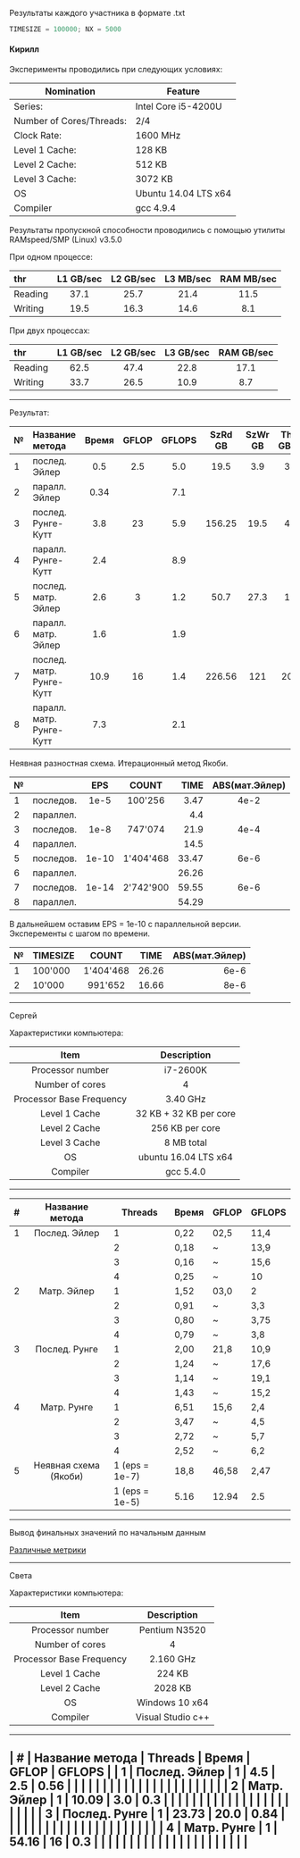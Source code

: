 Результаты каждого участника в формате .txt

```c
TIMESIZE = 100000; NX = 5000
```

#### Кирилл

Эксперименты проводились при следующих условиях: 

Nomination              |Feature
------------------------|------------------------
Series:                 |   Intel Core i5-4200U
Number of Cores/Threads:|    2/4
Clock Rate:             |    1600 MHz
Level 1 Cache:          |    128 KB
Level 2 Cache:          |    512 KB
Level 3 Cache:          |    3072 KB
OS                      | Ubuntu 14.04 LTS x64
Compiler                | gcc 4.9.4

Результаты пропускной способности проводились с помощью утилиты RAMspeed/SMP (Linux) v3.5.0

При одном процессе:

thr             | L1 GB/sec  | L2 GB/sec | L3 MB/sec | RAM MB/sec|
:---------------|:----------:|:---------:|:---------:|:---------:|
Reading         | 37.1       | 25.7      | 21.4      | 11.5      |
Writing         |  19.5      | 16.3      | 14.6      | 8.1       |

При двух процессах:

thr             | L1 GB/sec  | L2 GB/sec | L3 GB/sec | RAM GB/sec |
:---------------|:----------:|:---------:|:---------:|:----------:|
Reading         |  62.5      | 47.4      | 22.8      | 17.1       |
Writing         |  33.7      | 26.5      | 10.9      | 8.7        |

---

Результат:
                   
             
 № |        Название метода         | Время  |GFLOP |GFLOPS|SzRd  GB    |SzWr  GB  | ThrRd GB/sec | ThrWr GB/sec|
---|:-------------------------------|:------:|:----:|:----:|:----------:|:--------:|:------------:|:-----------:|
 1 |        послед. Эйлер           |0.5     | 2.5  |5.0   |19.5        |3.9       |39.0          |7.8          |
 2 |        паралл. Эйлер           |0.34    |      |7.1   |            |          |              |             |
 3 |      послед. Рунге-Кутт        |3.8     | 23   |5.9   |156.25      |19.5      |41.1          |5.13         |
 4 |      паралл. Рунге-Кутт        |2.4     |      |8.9   |            |          |              |             |
 5 |      послед. матр. Эйлер       |2.6     |3     |1.2   |50.7        | 27.3     | 19.5         |10.5         |
 6 |      паралл. матр. Эйлер       |1.6     |      |1.9   |            |          |              |             |
 7 |     послед. матр. Рунге-Кутт   |10.9    |16    |1.4   |226.56      |121       |20.78         |1.9          |
 8 |     паралл. матр. Рунге-Кутт   |7.3     |      |2.1   |            |          |              |             |
 
 
 Неявная разностная схема. Итерационный метод Якоби. 
 
 
  № |               | EPS    | COUNT    | TIME   | ABS(мат.Эйлер)  | 
 ---|:--------------|:------:|:--------:|-------:|:---------------:|
  1 |   последов.   | 1e-5   |100'256   | 3.47   | 4e-2            |
  2 |   параллел.   |        |          | 4.4    |                 |
  3 |   последов.   | 1e-8   |747'074   | 21.9   | 4e-4            |
  4 |   параллел.   |        |          | 14.5   |                 |
  5 |   последов.   | 1e-10  |1'404'468 | 33.47  | 6e-6            |
  6 |   параллел.   |        |          | 26.26  |                 |
  7 |   последов.   | 1e-14  |2'742'900 | 59.55  | 6e-6            |
  8 |   параллел.   |        |          | 54.29  |                 |
  
В дальнейшем оставим EPS = 1e-10 с параллельной версии. Эксперементы с шагом по времени.

  № |    TIMESIZE   | COUNT    | TIME   | ABS(мат.Эйлер)  | 
 ---|:--------------|:--------:|:------:|----------------:|
  1 |   100'000     |1'404'468 | 26.26  | 6e-6            |
  2 |   10'000      |991'652   | 16.66  | 8e-6            |


___

Сергей

Характеристики компьютера:

|           Item           |       Description      |
|:------------------------:|:----------------------:|
|     Processor number     |        i7-2600K        |
|      Number of cores     |            4           |
| Processor Base Frequency |        3.40 GHz        |
|       Level 1 Cache      | 32 KB + 32 KB per core |
|       Level 2 Cache      |     256 KB per core    |
|       Level 3 Cache      |       8 MB total       |
|            OS            |  ubuntu 16.04 LTS x64  |
|         Compiler         |        gcc 5.4.0       |
---
| # |    Название метода    | Threads        | Время | GFLOP | GFLOPS |
|:-:|:---------------------:|----------------|-------|-------|--------|
| 1 |     Послед. Эйлер     | 1              | 0,22  | 02,5  | 11,4   |
|   |                       | 2              | 0,18  | ~     | 13,9   |
|   |                       | 3              | 0,16  | ~     | 15,6   |
|   |                       | 4              | 0,25  | ~     | 10     |
| 2 |      Матр. Эйлер      | 1              | 1,52  | 03,0  | 2      |
|   |                       | 2              | 0,91  | ~     | 3,3    |
|   |                       | 3              | 0,80  | ~     | 3,75   |
|   |                       | 4              | 0,79  | ~     | 3,8    |
| 3 |     Послед. Рунге     | 1              | 2,00  | 21,8  | 10,9   |
|   |                       | 2              | 1,24  | ~     | 17,6   |
|   |                       | 3              | 1,14  | ~     | 19,1   |
|   |                       | 4              | 1,43  | ~     | 15,2   |
| 4 |      Матр. Рунге      | 1              | 6,51  | 15,6  | 2,4    |
|   |                       | 2              | 3,47  | ~     | 4,5    |
|   |                       | 3              | 2,72  | ~     | 5,7    |
|   |                       | 4              | 2,52  | ~     | 6,2    |
| 5 | Неявная схема (Якоби) | 1 (eps = 1e-7) | 18,8  | 46,58 | 2,47   |
|   |                       | 1 (eps = 1e-5) | 5.16  | 12.94 | 2.5    |
---
Вывод финальных значений по начальным данным

[Различные метрики](https://habrahabr.ru/post/101338/)

___

Света

Характеристики компьютера:

|           Item           |       Description      |
|:------------------------:|:----------------------:|
|     Processor number     |     Pentium N3520      |
|      Number of cores     |            4           |
| Processor Base Frequency |        2.160 GHz       |
|       Level 1 Cache      |          224 KB        |
|       Level 2 Cache      |         2028 KB        |
|            OS            |    Windows 10 x64      |
|         Compiler         |    Visual Studio c++   |
---
| # |    Название метода    | Threads       | Время | GFLOP | GFLOPS |
| 1 |     Послед. Эйлер     |     1         | 4.5   | 2.5   | 0.56   |
|   |                       |               |       |       |        |
|   |                       |               |       |       |        |
|   |                       |               |       |       |        |
| 2 |      Матр. Эйлер      |     1         | 10.09 | 3.0   | 0.3    |
|   |                       |               |       |       |        |
|   |                       |               |       |       |        |
|   |                       |               |       |       |        |
| 3 |     Послед. Рунге     |     1         | 23.73 | 20.0  | 0.84   |
|   |                       |               |       |       |        |
|   |                       |               |       |       |        |
|   |                       |               |       |       |        |
| 4 |      Матр. Рунге      |     1         | 54.16 | 16    | 0.3    |
|   |                       |               |       |       |        |
|   |                       |               |       |       |        |
|   |                       |               |       |       |        |
---